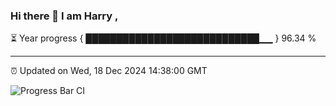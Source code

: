 ### Hi there 👋 I am Harry , 

⏳ Year progress { ████████████████████████████▁▁ } 96.34 %

---

⏰ Updated on Wed, 18 Dec 2024 14:38:00 GMT

![Progress Bar CI](https://github.com/duykhang68/duykhang68/workflows/Progress%20Bar%20CI/badge.svg)
